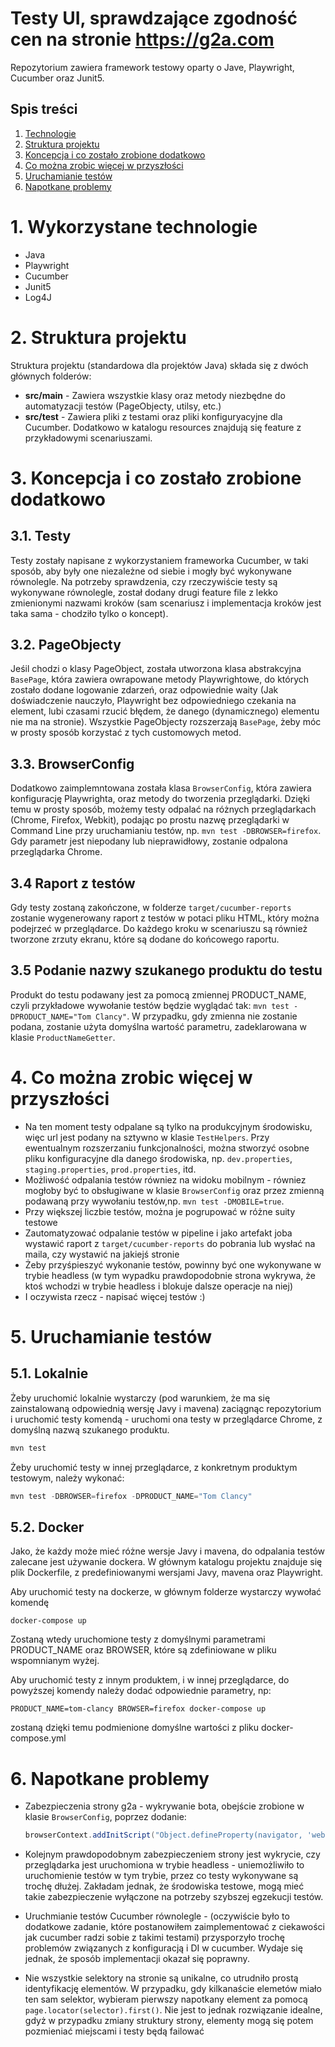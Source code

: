 # Testy UI, sprawdzające zgodność cen na stronie https://g2a.com

Repozytorium zawiera framework testowy oparty o Jave, Playwright, Cucumber oraz Junit5.

## Spis treści
1. [Technologie](#technologies)
2. [Struktura projektu](#test-structure)
3. [Koncepcja i co zostało zrobione dodatkowo](#test-concept)
4. [Co można zrobic więcej w przyszłości](#what-more)
5. [Uruchamianie testów](#running-tests)
6. [Napotkane problemy](#issues)

<a name="technologies"></a>
# 1. Wykorzystane technologie

- Java
- Playwright
- Cucumber
- Junit5
- Log4J


<a name="test-structure"></a>
# 2. Struktura projektu


Struktura projektu (standardowa dla projektów Java) składa się z dwóch głównych folderów:
* **src/main** -  Zawiera wszystkie klasy oraz metody niezbędne do automatyzacji testów (PageObjecty, utilsy, etc.)
* **src/test** - Zawiera pliki z testami oraz pliki konfiguryacyjne dla Cucumber. Dodatkowo w katalogu resources znajdują się feature z przykładowymi scenariuszami.

<a name="test-concept"></a>
# 3. Koncepcja i co zostało zrobione dodatkowo

## 3.1. Testy

Testy zostały napisane z wykorzystaniem frameworka Cucumber, w taki sposób, aby były one niezależne od siebie i mogły być wykonywane równolegle. Na potrzeby sprawdzenia,
czy rzeczywiście testy są wykonywane równolegle, został dodany drugi feature file z lekko zmienionymi nazwami kroków (sam scenariusz i implementacja kroków jest taka sama - chodziło tylko o koncept). 

## 3.2. PageObjecty
Jeśil chodzi o klasy PageObject, została utworzona klasa abstrakcyjna `BasePage`, która zawiera owrapowane metody Playwrightowe, do których zostało dodane logowanie zdarzeń, oraz odpowiednie waity (Jak doświadczenie nauczyło, Playwright bez odpowiedniego czekania na element, lubi czasami rzucić błędem, że danego (dynamicznego) elementu nie ma na stronie). Wszystkie PageObjecty rozszerzają `BasePage`, żeby móc w prosty sposób korzystać z tych customowych metod.

## 3.3. BrowserConfig
Dodatkowo zaimplemntowana została klasa `BrowserConfig`, która zawiera konfigurację Playwrighta, oraz metody do tworzenia przeglądarki. Dzięki temu w prosty sposób, możemy testy odpalać na różnych przeglądarkach (Chrome, Firefox, Webkit), podając po prostu nazwę przeglądarki w Command Line przy uruchamianiu testów, 
np. `mvn test -DBROWSER=firefox`. Gdy parametr jest niepodany lub nieprawidłowy, zostanie odpalona przeglądarka Chrome.

## 3.4 Raport z testów
Gdy testy zostaną zakończone, w folderze `target/cucumber-reports` zostanie wygenerowany raport z testów w potaci pliku HTML, który można podejrzeć w przeglądarce. Do każdego kroku w scenariuszu są również tworzone zrzuty ekranu, które są dodane do końcowego raportu.

## 3.5 Podanie nazwy szukanego produktu do testu
Produkt do testu podawany jest za pomocą zmiennej PRODUCT_NAME, czyli przykładowe wywołanie testów będzie wyglądać tak:
`mvn test -DPRODUCT_NAME="Tom Clancy"`. W przypadku, gdy zmienna nie zostanie podana, zostanie użyta domyślna wartość parametru, zadeklarowana w klasie `ProductNameGetter`. 

<a name="what-more"></a>
# 4. Co można zrobic więcej w przyszłości

- Na ten moment testy odpalane są tylko na produkcyjnym środowisku, więc url jest podany na sztywno w klasie `TestHelpers`. Przy ewentualnym rozszerzaniu funkcjonalności, można stworzyć osobne pliku konfiguracyjne dla danego środowiska, np. `dev.properties`, `staging.properties`, `prod.properties`, itd.
- Możliwość odpalania testów równiez na widoku mobilnym - równiez mogłoby być to obsługiwane w klasie `BrowserConfig` oraz przez zmienną podawaną przy wywołaniu testów,np. `mvn test -DMOBILE=true`.
- Przy większej liczbie testów, można je pogrupować w różne suity testowe
- Zautomatyzować odpalanie testów w pipeline i jako artefakt joba wystawić raport z `target/cucumber-reports` do pobrania lub wysłać na maila, czy wystawić na jakiejś stronie 
- Żeby przyśpieszyć wykonanie testów, powinny być one wykonywane w trybie headless (w tym wypadku prawdopodobnie strona wykrywa, że ktoś wchodzi w trybie headless i blokuje dalsze operacje na niej)
- I oczywista rzecz - napisać więcej testów :) 

<a name="running-tests"></a>
# 5. Uruchamianie testów

## 5.1. Lokalnie
Żeby uruchomić lokalnie wystarczy (pod warunkiem, że ma się zainstalowaną odpowiednią wersję Javy i mavena) zaciągnąc repozytorium i uruchomić testy komendą - uruchomi ona testy w przeglądarce Chrome, z domyślną nazwą szukanego produktu.

```java
mvn test
```

Żeby uruchomić testy w innej przeglądarce, z konkretnym produktym testowym, należy wykonać:

```java
mvn test -DBROWSER=firefox -DPRODUCT_NAME="Tom Clancy"
```

## 5.2. Docker
Jako, że każdy może mieć różne wersje Javy i mavena, do odpalania testów zalecane jest używanie dockera. W głównym katalogu projektu znajduje się plik Dockerfile, z predefiniowanymi wersjami Javy, mavena oraz Playwright.

Aby uruchomić testy na dockerze, w głównym folderze wystarczy wywołać komendę

```
docker-compose up
``` 

Zostaną wtedy uruchomione testy z domyślnymi parametrami PRODUCT_NAME oraz BROWSER, które są zdefiniowane w pliku wspomnianym wyżej.

Aby uruchomić testy z innym produktem, i w innej przeglądarce, do powyższej komendy należy dodać odpowiednie parametry, np:

```
PRODUCT_NAME=tom-clancy BROWSER=firefox docker-compose up
``` 

zostaną dzięki temu podmienione domyślne wartości z pliku docker-compose.yml

<a name="issues"></a>
# 6. Napotkane problemy

- Zabezpieczenia strony g2a - wykrywanie bota, obejście zrobione w klasie `BrowserConfig`, poprzez dodanie: 

    ```java
    browserContext.addInitScript("Object.defineProperty(navigator, 'webdriver', {get: () => undefined})");
    ```

- Kolejnym prawdopodobnym zabezpieczeniem strony jest wykrycie, czy przeglądarka jest uruchomiona w trybie headless - uniemożliwiło to uruchomienie testów w tym trybie, przez co testy wykonywane są trochę dłużej. Zakładam jednak, że środowiska testowe, mogą mieć takie zabezpieczenie wyłączone na potrzeby szybszej egzekucji testów.

- Uruchmianie testów Cucumber równolegle - (oczywiście było to dodatkowe zadanie, które postanowiłem zaimplementować z ciekawości jak cucumber radzi sobie z takimi testami) przysporzyło trochę problemów związanych z konfiguracją i DI w cucumber. Wydaje się jednak, że sposób implementacji okazał się poprawny. 

- Nie wszystkie selektory na stronie są unikalne, co utrudniło prostą identyfikację elementów. W przypadku, gdy kilkanaście elemetów miało ten sam selektor, wybieram pierwszy napotkany element za pomocą `page.locator(selector).first()`. Nie jest to jednak rozwiązanie idealne, gdyż w przypadku zmiany struktury strony, elementy mogą się potem pozmieniać miejscami i testy będą failować


